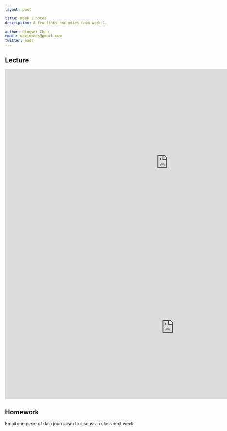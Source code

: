 ```yaml
---
layout: post

title: Week 1 notes
description: A few links and notes from week 1.

author: Qingwei Chen
email: davideads@gmail.com
twitter: eads
---
```


## Lecture

<iframe width="1075.3072776280324" height="613" seamless frameborder="0" scrolling="no" src="https://docs.google.com/spreadsheets/d/1vz6cYSaG_056QGUg_z_6DtOhRAfoy6seWuWiLfU1zRI/pubchart?oid=2098155044&amp;format=interactive"></iframe>

<iframe width="1110.5" height="474.5708333333333" seamless frameborder="0" scrolling="no" src="https://docs.google.com/spreadsheets/d/1vz6cYSaG_056QGUg_z_6DtOhRAfoy6seWuWiLfU1zRI/pubchart?oid=707637969&amp;format=interactive"></iframe>


## Homework

Email one piece of data journalism to discuss in class next week.

